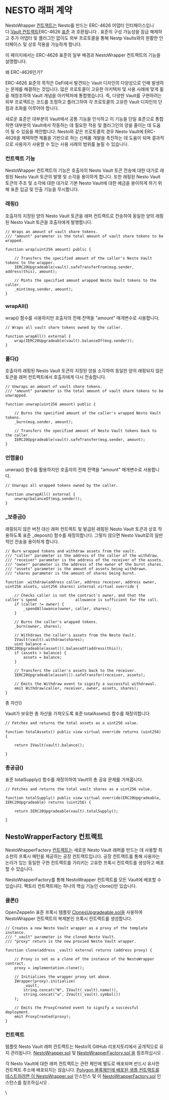 # NESTO 래퍼 계약

NestoWrapper [컨트랙트는](https://github.com/beefyfinance/beefy-contracts/blob/master/contracts/BIFI/vaults/BeefyWrapper.sol) Nesto를 만드는 ERC-4626 어댑터 인터페이스입니다.[Vault 컨트랙트](https://docs.beefy.finance/developer-documentation/vault-contract)ERC-4626 [표준](https://eips.ethereum.org/EIPS/eip-4626) 과 호환됩니다 . 표준의 구성 가능성을 잠금 해제하고 추가 어댑터 및 플러그인 없이도 외부 프로토콜을 통해 Nestp Vaults와의 원활한 인터페이스 및 상호 작용을 가능하게 합니다.

이 페이지에서는 ERC-4626 표준의 일부 배경과 NestoWrapper 컨트랙트의 기능을 설명합니다.

왜 ERC-4626인가?

ERC-4626 표준의 목적은 DeFi에서 발견되는 Vault 디자인의 다양성으로 인해 발생하는 문제를 해결하는 것입니다. 많은 프로토콜이 고유한 아키텍처 및 사용 사례에 맞게 휠을 재창조하여 Vault 개념을 아키텍처에 통합했습니다. 즉, 다양한 Vault를 구현하려는 외부 프로젝트는 코드를 조정하고 플러그하여 각 프로토콜의 고유한 Vault 디자인의 단점과 조화를 이루어야 합니다.

새로운 표준은 대부분의 Vault에서 공통 기능을 인식하고 이 기능을 단일 표준으로 통합하면 대부분의 Vault에서 작동하는 데 필요한 적응 및 플러그인의 양을 줄이는 데 도움이 될 수 있음을 제안합니다. Nesto와 같은 프로토콜의 경우 Nesto Vault에 ERC-4626을 채택하면 제품을 기반으로 하는 신제품 개발을 촉진하는 데 도움이 되며 결과적으로 사용자가 사용할 수 있는 사용 사례의 범위를 늘릴 수 있습니다.

### 컨트랙트 기능

NestoWrapper 컨트랙트의 기능은 호출자의 Nesto Vault 토큰 전송에 대한 대가로 래핑된 Nesto Vault 토큰의 발행 및 소각을 용이하게 합니다. 또한 래핑된 Nesto Vault 토큰의 주조 및 소각에 대한 대가로 기본 Nesto Vault에 대한 예금을 용이하게 하기 위해 표준 입금 및 인출 기능을 무시합니다.

### 래핑()

호출자의 지정된 양의 Nesto Vault 토큰을 래퍼 컨트랙트로 전송하여 동일한 양의 래핑된 Nesto Vault 토큰을 호출자에게 발행합니다.

```
// Wraps an amount of vault share tokens.
/// "amount" parameter is the total amount of vault share tokens to be wrapped.

function wrap(uint256 amount) public {

    // Transfers the specified amount of the caller's Nesto Vault tokens to the wrapper.
    IERC20Upgradeable(vault).safeTransferFrom(msg.sender, address(this), amount);
    
    // Mints the specified amount wrapped Nesto Vault tokens to the caller.
    _mint(msg.sender, amount);
}
```

### wrapAll()

wrap() 함수를 사용하지만 호출자의 전체 잔액을 "amount" 매개변수로 사용합니다.

```
// Wraps all vault share tokens owned by the caller.

function wrapAll() external {
    wrap(IERC20Upgradeable(vault).balanceOf(msg.sender));
}
```

### 풀다()

호출자의 래핑된 Nesto Vault 토큰의 지정된 양을 소각하여 동일한 양의 래핑되지 않은 토큰을 래퍼 컨트랙트에서 호출자에게 다시 전송합니다.

```
// Unwraps an amount of vault share tokens.
/// "amount" parameter is the total amount of vault share tokens to be unwrapped.

function unwrap(uint256 amount) public {

    // Burns the specified amount of the caller's wrapped Nesto Vault tokens.
    _burn(msg.sender, amount);
    
    // Transfers the specified amount of Nesto Vault tokens back to the caller.
    IERC20Upgradeable(vault).safeTransfer(msg.sender, amount);
}
```

### 언랩올()

unwrap() 함수를 활용하지만 호출자의 전체 잔액을 "amount" 매개변수로 사용합니다.

```
// Unwraps all wrapped tokens owned by the caller.

function unwrapAll() external {
    unwrap(balanceOf(msg.sender));
}
```

### \_보증금()

래핑되지 않은 버전 대신 래퍼 컨트렉트 및 발급된 래핑된 Nesto Vault 토큰과 상호 작용하도록 표준 \_deposit() 함수를 재정의합니다. 그렇지 않으면 Nesto Vault로의 일반적인 전송을 용이하게 합니다.

```
// Burn wrapped tokens and withdraw assets from the vault.
/// "caller" parameter is the address of the caller of the withdraw.
/// "receiver" parameter is the address of the receiver of the assets.
/// "owner" parameter is the address of the owner of the burnt shares.
/// "assets" parameter is the amount of assets being withdrawn.
/// "shares parameter is the amount of shares being burnt.

function _withdraw(address caller, address receiver, address owner, uint256 assets, uint256 shares) internal virtual override {
    
    // Checks caller is not the contract's owner, and that the caller's spend                 allowance is sufficient for the call.
    if (caller != owner) {
        _spendAllowance(owner, caller, shares);
    }
    
    // Burns the caller's wrapped tokens.
    _burn(owner, shares);

    // Withdraws the caller's assets from the Nesto Vault.
    IVault(vault).withdraw(shares);
    uint balance = IERC20Upgradeable(asset()).balanceOf(address(this));
    if (assets > balance) {
        assets = balance;
    }

    // Transfers the caller's assets back to the receiver.
    IERC20Upgradeable(asset()).safeTransfer(receiver, assets);
    
    // Emits the Withdraw event to signify a successful withdrawal.
    emit Withdraw(caller, receiver, owner, assets, shares);
}
```

총 자산()

Vault가 보유한 총 자산을 가져오도록 표준 totalAssets() 함수를 재정의합니다.

```
// Fetches and returns the total assets as a uint256 value.

function totalAssets() public view virtual override returns (uint256) {

    return IVault(vault).balance();

}
```

### 총공급()

표준 totalSupply() 함수를 재정의하여 Vault의 총 공유 문제를 가져옵니다.

```
// Fetches and returns the total vault shares as a uint256 value.

function totalSupply() public view virtual override(ERC20Upgradeable, IERC20Upgradeable) returns (uint256) {

    return IERC20Upgradeable(vault).totalSupply();
    
}
```

## NestoWrapperFactory 컨트랙트

NestoWrapperFactory [컨트랙트는](https://github.com/beefyfinance/beefy-contracts/blob/master/contracts/BIFI/vaults/BeefyWrapperFactory.sol) 새로운 Nesto Vault 래퍼를 만드는 데 사용할 최소한의 프록시 패턴을 제공하는 공장 컨트랙트입니다. 공장 컨트랙트를 통해 사용자는 논리가 있는 동일한 구현 컨트랙트를 가리키는 고유한 프록시 컨트랙트를 생성하고 배포할 수 있습니다.

NestoWrapperFactory를 통해 NestoWrapper 컨트랙트를 모든 Vault에 배포할 수 있습니다. 팩토리 컨트랙트에는 하나의 핵심 기능인 clone()만 있습니다.

### 클론()

OpenZeppelin 표준 프록시 템플릿 [ClonesUpgradeable.sol을](https://github.com/OpenZeppelin/openzeppelin-contracts-upgradeable/blob/master/contracts/proxy/ClonesUpgradeable.sol) 사용하여 NestoWrapper 컨트랙트의 복제본인 프록시 컨트랙트를 생성합니다.

```
// Creates a new Nesto Vault wrapper as a proxy of the template instance.
/// "_vault" parameter is the cloned Nesto Vault.
/// "proxy" return is the new proxied Nesto Vault wrapper.

function clone(address _vault) external returns (address proxy) {
    
    // Proxy is set as a clone of the instance of the NestoWrapper contract.
    proxy = implementation.clone();
    
    // Initializes the wrapper proxy set above.
    IWrapper(proxy).initialize(
        _vault,
        string.concat("W", IVault(_vault).name()),
        string.concat("w", IVault(_vault).symbol())
    );
    
    // Emits the ProxyCreated event to signify a successful deployment.
    emit ProxyCreated(proxy);
}

```

### 컨트랙트

템플릿 Nesto Vault 래퍼 컨트랙트는 Nesto의 GitHub 리포지토리에서 공개적으로 유지 관리됩니다. [NestoWrapper.sol](https://github.com/beefyfinance/beefy-contracts/blob/master/contracts/BIFI/vaults/BeefyWrapper.sol) 및 [NestoWrapperFactory.sol 을](https://github.com/beefyfinance/beefy-contracts/blob/master/contracts/BIFI/vaults/BeefyWrapperFactory.sol) 참조하십시오 .

각 Nesto Vault에 대한 래퍼 컨트랙트는 관련 체인에 별도로 배포되며 반드시 유사한 컨트랙트 주소에 배포되지는 않습니다. [Polygon 블록체인에 배포된 샘플 컨트랙트를 테스트하려면 이 NestoWrapper.sol](https://polygonscan.com/address/0x776994eab59b894fb892d08a46329c5077c9e226) 인스턴스 및 이 [NestoWrapperFactory.sol](https://polygonscan.com/address/0xd1cedfb11994ebbc1608ae46d7c7176294bdd599) 인스턴스를 참조하십시오 .

\
